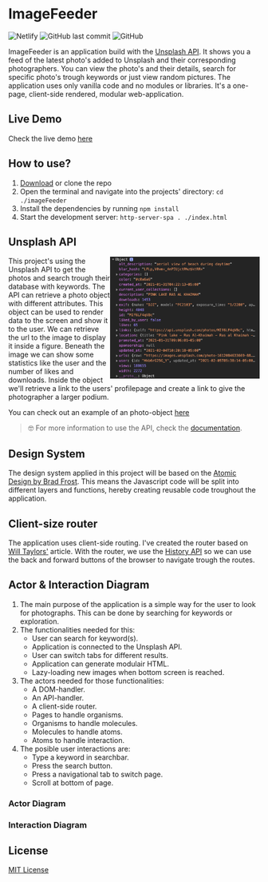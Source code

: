 # ImageFeeder
![Netlify](https://img.shields.io/netlify/9c15f21c-97df-40fa-af0c-bde691ffc65c?style=plastic)
![GitHub last commit](https://img.shields.io/github/last-commit/MarvinMichel/imageFeeder?style=plastic)
![GitHub](https://img.shields.io/github/license/MarvinMichel/imageFeeder?style=plastic)

ImageFeeder is an application build with the [Unsplash API](https://github.com/unsplash/unsplash-js). It shows you a feed of the latest photo's added to Unsplash and their corresponding photographers. You can view the photo's and their details, search for specific photo's trough keywords or just view random pictures. The application uses only vanilla code and no modules or libraries. It's a one-page, client-side rendered, modular web-application.

## Live Demo
Check the live demo [here](https://imagefeeder.netlify.app/)

## How to use?
1. [Download](https://github.com/MarvinMichel/imageFeeder/archive/master.zip) or clone the repo
2. Open the terminal and navigate into the projects' directory: `cd ./imageFeeder`
3. Install the dependencies by running `npm install`
4. Start the development server: `http-server-spa . ./index.html`


## Unsplash API
<img src="./docs/images/api-object-preview.png" alt="Preview of object returned by API" width="300px" align="right">
This project's using the Unsplash API to get the photos and search trough their database with keywords. The API can retrieve a photo object with different attributes. This object can be used to render data to the screen and show it to the user. We can retrieve the url to the image to display it inside a figure. Beneath the image we can show some statistics like the user and the number of likes and downloads. Inside the object we'll retrieve a link to the users' profilepage and create a link to give the photographer a larger podium. 

You can check out an example of an photo-object [here](docs/object-example.json)

>🤓 For more information to use the API, check the [documentation](https://unsplash.com/documentation).


## Design System
The design system applied in this project will be based on the [Atomic Design by Brad Frost](https://bradfrost.com/blog/post/atomic-web-design/). This means the Javascript code will be split into different layers and functions, hereby creating reusable code troughout the application.

## Client-size router
The application uses client-side routing. I've created the router based on [Will Taylors'](https://www.willtaylor.blog/client-side-routing-in-vanilla-js/) article. With the router, we use the [History API](https://developer.mozilla.org/en-US/docs/Web/API/History_API) so we can use the back and forward buttons of the browser to navigate trough the routes.

## Actor & Interaction Diagram
1. The main purpose of the application is a simple way for the user to look for photographs. This can be done by searching for keywords or exploration.
2. The functionalities needed for this:
    - User can search for keyword(s).
    - Application is connected to the Unsplash API.
    - User can switch tabs for different results.
    - Application can generate modulair HTML.
    - Lazy-loading new images when bottom screen is reached.
3. The actors needed for those functionalities:
    - A DOM-handler.
    - An API-handler.
    - A client-side router.
    - Pages to handle organisms.
    - Organisms to handle molecules.
    - Molecules to handle atoms.
    - Atoms to handle interaction.
4. The posible user interactions are:
    - Type a keyword in searchbar.
    - Press the search button.
    - Press a navigational tab to switch page.
    - Scroll at bottom of page.

### Actor Diagram

### Interaction Diagram

## License
[MIT License](LICENSE)
